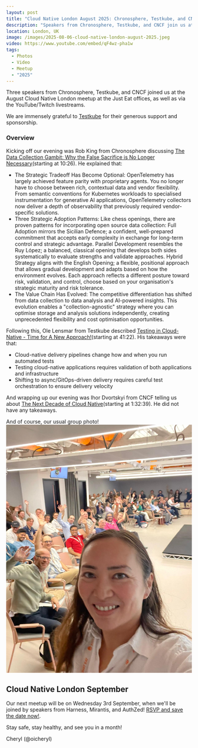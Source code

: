 ```yaml
---
layout: post
title: "Cloud Native London August 2025: Chronosphere, Testkube, and CNCF"
description: "Speakers from Chronosphere, Testkube, and CNCF join us at the Cloud Native London meetup August 2025, hosted by Cheryl Hung"
location: London, UK
image: /images/2025-08-06-cloud-native-london-august-2025.jpeg
video: https://www.youtube.com/embed/qF4wz-pha1w
tags:
  - Photos
  - Video
  - Meetup
  - "2025"
---
```


Three speakers from Chronosphere, Testkube, and CNCF joined us at the August Cloud Native London meetup at the Just Eat offices, as well as via the YouTube/Twitch livestreams. 

We are immensely grateful to [Testkube](https://testkube.io/) for their generous support and sponsorship.

### Overview
Kicking off our evening was Rob King from Chronosphere discussing [The Data Collection Gambit: Why the False Sacrifice is No Longer Necessary](https://www.youtube.com/live/qF4wz-pha1w?si=zKJzfuNm1Qmton2I&t=626)(starting at 10:26). He explained that: 
* The Strategic Tradeoff Has Become Optional: OpenTelemetry has largely achieved feature parity with proprietary agents. You no longer have to choose between rich, contextual data and vendor flexibility. From semantic conventions for Kubernetes workloads to specialised instrumentation for generative AI applications, OpenTelemetry collectors now deliver a depth of observability that previously required vendor-specific solutions.
* Three Strategic Adoption Patterns: Like chess openings, there are proven patterns for incorporating open source data collection:
Full Adoption mirrors the Sicilian Defence; a confident, well-prepared commitment that accepts early complexity in exchange for long-term control and strategic advantage.
Parallel Development resembles the Ruy López; a balanced, classical opening that develops both sides systematically to evaluate strengths and validate approaches.
Hybrid Strategy aligns with the English Opening; a flexible, positional approach that allows gradual development and adapts based on how the environment evolves.
Each approach reflects a different posture toward risk, validation, and control, choose based on your organisation's strategic maturity and risk tolerance.
* The Value Chain Has Evolved: The competitive differentiation has shifted from data collection to data analysis and AI-powered insights. This evolution enables a "collection-agnostic" strategy where you can optimise storage and analysis solutions independently, creating unprecedented flexibility and cost optimisation opportunities.

Following this, Ole Lensmar from Testkube described [Testing in Cloud-Native - Time for A New Approach!](https://www.youtube.com/live/qF4wz-pha1w?si=_4xfwXUjm4l8y7NV&t=2482)(starting at 41:22). His takeaways were that: 
* Cloud-native delivery pipelines change how and when you run automated tests 	
* Testing cloud-native applications requires validation of both applications and infrastructure	
* Shifting to async/GitOps-driven delivery requires careful test orchestration to ensure delivery velocity

And wrapping up our evening was Ihor Dvortskyi from CNCF telling us about [The Next Decade of Cloud Native](https://www.youtube.com/live/qF4wz-pha1w?si=JnutB1HfwDilSC6L&t=5559)(starting at 1:32:39). He did not have any takeaways.

And of course, our usual group photo!
![](/images/2025-08-06-cloud-native-london-august-2025.jpeg)

## Cloud Native London September

Our next meetup will be on Wednesday 3rd September, when we'll be joined by speakers from Harness, Mirantis, and AuthZed! [RSVP and save the date now!](https://www.meetup.com/cloud-native-london/events/307418045/). 

Stay safe, stay healthy, and see you in a month!

Cheryl (@oicheryl) 
